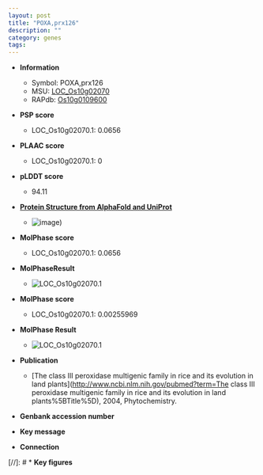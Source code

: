 ```yaml
---
layout: post
title: "POXA,prx126"
description: ""
category: genes
tags: 
---
```


* **Information**  
    + Symbol: POXA,prx126  
    + MSU: [LOC_Os10g02070](http://rice.plantbiology.msu.edu/cgi-bin/ORF_infopage.cgi?orf=LOC_Os10g02070)  
    + RAPdb: [Os10g0109600](http://rapdb.dna.affrc.go.jp/viewer/gbrowse_details/irgsp1?name=Os10g0109600)  

* **PSP score**  
    + LOC_Os10g02070.1: 0.0656 

* **PLAAC score**  
    + LOC_Os10g02070.1: 0 

* **pLDDT score**
    + 94.11

* **[Protein Structure from AlphaFold and UniProt](https://www.uniprot.org/uniprotkb/Q7XHB1/entry#structure)**
    + ![image](https://ricepsp.github.io/images/Q7/AF-Q7XHB1-F1.png))

* **MolPhase score**
    + LOC_Os10g02070.1: 0.0656

* **MolPhaseResult**
    + ![LOC_Os10g02070.1](https://ricepsp.github.io/pictures/LOC_Os10g/LOC_Os10g02070.1.png)

* **MolPhase score**
    + LOC_Os10g02070.1: 0.00255969

* **MolPhase Result**
    + ![LOC_Os10g02070.1](https://304243504.github.io/Pictures/LOC_Os10g/LOC_Os10g02070.1.png)

* **Publication**  
    + [The class III peroxidase multigenic family in rice and its evolution in land plants](http://www.ncbi.nlm.nih.gov/pubmed?term=The class III peroxidase multigenic family in rice and its evolution in land plants%5BTitle%5D), 2004, Phytochemistry.

* **Genbank accession number**  

* **Key message**  

* **Connection**  

[//]: # * **Key figures**  


